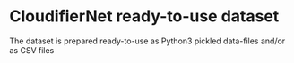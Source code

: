 # CloudifierNet ready-to-use dataset

The dataset is prepared ready-to-use as Python3 pickled data-files and/or as CSV files